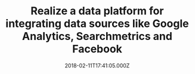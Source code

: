 ---
title: Realize a data platform for integrating data sources like Google Analytics, Searchmetrics and Facebook
date: 2018-02-11T17:41:05.000Z
description: |
  Henkel is a German manufacturer of beauty and care products, among others. There was a need for a central data platform that would incorporate API sources such as Google, Searchmetrics and Facebook. Henkel wanted to launch a pilot project to investigate the feasibility of a new data platform that would incorporate these APIs. I was responsible for defining the pilot, implementing Searchmetrics ELT and leading the development team of 7 developers.
tags:
  - Macaw
  - Azure Databricks
  - Azure Blob Storage
  - Azure SQL Databases
  - Data Factory
  - Facebook
  - Searchmetrics
  - Google Analytics
duration: 6
client: Henkel
role: Data Engineer
weight: 8
---